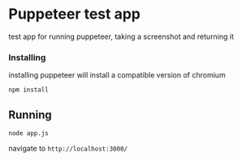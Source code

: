 # Puppeteer test app

test app for running puppeteer, taking a screenshot and returning it

### Installing

installing puppeteer will install a compatible version of chromium

```
npm install
```

## Running

```
node app.js
```

navigate to `http://localhost:3000/`
